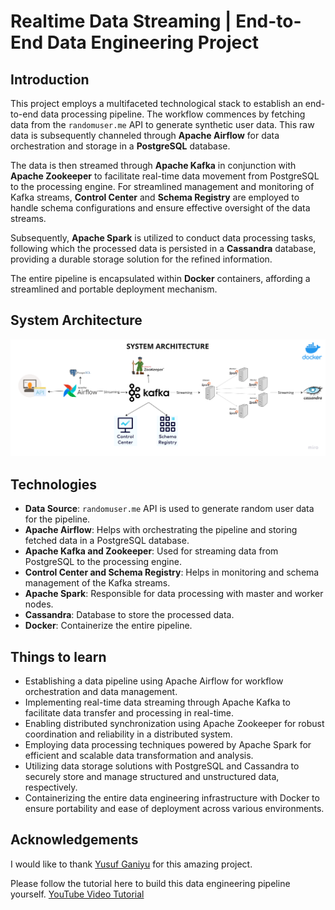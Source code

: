 # Realtime Data Streaming | End-to-End Data Engineering Project

## Introduction 
This project employs a multifaceted technological stack to establish an end-to-end data processing pipeline. The workflow commences by fetching data from the `randomuser.me` API to generate synthetic user data. This raw data is subsequently channeled through **Apache Airflow** for data orchestration and storage in a **PostgreSQL** database. 

The data is then streamed through **Apache Kafka** in conjunction with **Apache Zookeeper** to facilitate real-time data movement from PostgreSQL to the processing engine. For streamlined management and monitoring of Kafka streams, **Control Center** and **Schema Registry** are employed to handle schema configurations and ensure effective oversight of the data streams.

Subsequently, **Apache Spark** is utilized to conduct data processing tasks, following which the processed data is persisted in a **Cassandra** database, providing a durable storage solution for the refined information.

The entire pipeline is encapsulated within **Docker** containers, affording a streamlined and portable deployment mechanism. 

## System Architecture
![System Architecture](https://github.com/NitinDatta8/realtime-data-streaming/blob/main/Data%20engineering%20architecture.png)

## Technologies
- **Data Source**:  `randomuser.me` API is used to generate random user data for the pipeline.
- **Apache Airflow**: Helps with orchestrating the pipeline and storing fetched data in a PostgreSQL database.
- **Apache Kafka and Zookeeper**: Used for streaming data from PostgreSQL to the processing engine.
- **Control Center and Schema Registry**: Helps in monitoring and schema management of the Kafka streams.
- **Apache Spark**: Responsible for data processing with master and worker nodes.
- **Cassandra**: Database to store the processed data.
- **Docker**: Containerize the entire pipeline.

## Things to learn 
- Establishing a data pipeline using Apache Airflow for workflow orchestration and data management.
- Implementing real-time data streaming through Apache Kafka to facilitate data transfer and processing in real-time.
- Enabling distributed synchronization using Apache Zookeeper for robust coordination and reliability in a distributed system.
- Employing data processing techniques powered by Apache Spark for efficient and scalable data transformation and analysis.
- Utilizing data storage solutions with PostgreSQL and Cassandra to securely store and manage structured and unstructured data, respectively.
- Containerizing the entire data engineering infrastructure with Docker to ensure portability and ease of deployment across various environments.

## Acknowledgements
I would like to thank [Yusuf Ganiyu](https://www.linkedin.com/in/yusuf-ganiyu-b90140107/) for this amazing project. 


Please follow the tutorial here to build this data engineering pipeline yourself.
[YouTube Video Tutorial](https://www.youtube.com/watch?v=GqAcTrqKcrY)
